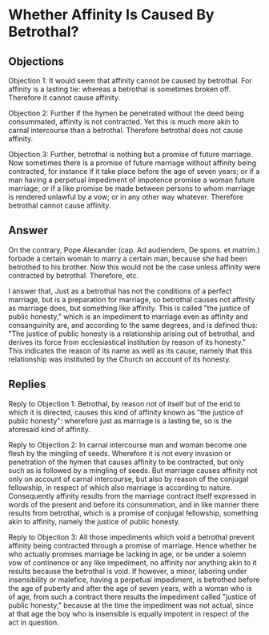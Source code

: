 # Whether Affinity Is Caused By Betrothal?

## Objections

Objection 1: It would seem that affinity cannot be caused by betrothal. For affinity is a lasting tie: whereas a betrothal is sometimes broken off. Therefore it cannot cause affinity.

Objection 2: Further if the hymen be penetrated without the deed being consummated, affinity is not contracted. Yet this is much more akin to carnal intercourse than a betrothal. Therefore betrothal does not cause affinity.

Objection 3: Further, betrothal is nothing but a promise of future marriage. Now sometimes there is a promise of future marriage without affinity being contracted, for instance if it take place before the age of seven years; or if a man having a perpetual impediment of impotence promise a woman future marriage; or if a like promise be made between persons to whom marriage is rendered unlawful by a vow; or in any other way whatever. Therefore betrothal cannot cause affinity.

## Answer

On the contrary, Pope Alexander (cap. Ad audiendem, De spons. et matrim.) forbade a certain woman to marry a certain man, because she had been betrothed to his brother. Now this would not be the case unless affinity were contracted by betrothal. Therefore, etc.

I answer that, Just as a betrothal has not the conditions of a perfect marriage, but is a preparation for marriage, so betrothal causes not affinity as marriage does, but something like affinity. This is called "the justice of public honesty," which is an impediment to marriage even as affinity and consanguinity are, and according to the same degrees, and is defined thus: "The justice of public honesty is a relationship arising out of betrothal, and derives its force from ecclesiastical institution by reason of its honesty." This indicates the reason of its name as well as its cause, namely that this relationship was instituted by the Church on account of its honesty.

## Replies

Reply to Objection 1: Betrothal, by reason not of itself but of the end to which it is directed, causes this kind of affinity known as "the justice of public honesty": wherefore just as marriage is a lasting tie, so is the aforesaid kind of affinity.

Reply to Objection 2: In carnal intercourse man and woman become one flesh by the mingling of seeds. Wherefore it is not every invasion or penetration of the hymen that causes affinity to be contracted, but only such as is followed by a mingling of seeds. But marriage causes affinity not only on account of carnal intercourse, but also by reason of the conjugal fellowship, in respect of which also marriage is according to nature. Consequently affinity results from the marriage contract itself expressed in words of the present and before its consummation, and in like manner there results from betrothal, which is a promise of conjugal fellowship, something akin to affinity, namely the justice of public honesty.

Reply to Objection 3: All those impediments which void a betrothal prevent affinity being contracted through a promise of marriage. Hence whether he who actually promises marriage be lacking in age, or be under a solemn vow of continence or any like impediment, no affinity nor anything akin to it results because the betrothal is void. If however, a minor, laboring under insensibility or malefice, having a perpetual impediment, is betrothed before the age of puberty and after the age of seven years, with a woman who is of age, from such a contract there results the impediment called "justice of public honesty," because at the time the impediment was not actual, since at that age the boy who is insensible is equally impotent in respect of the act in question.